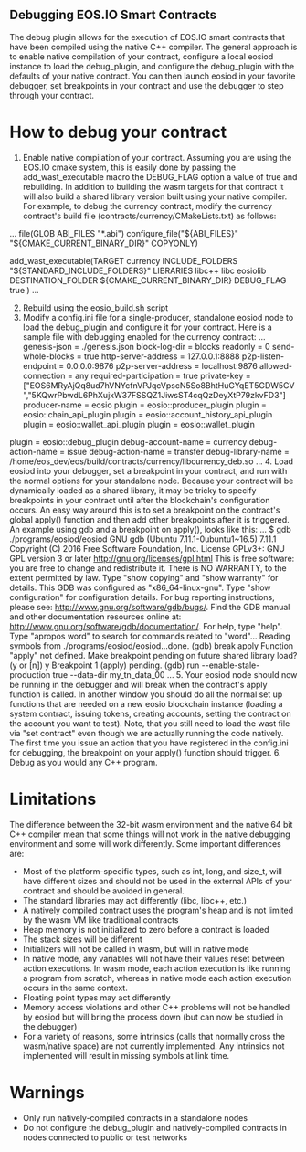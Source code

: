 ## Debugging EOS.IO Smart Contracts

The debug plugin allows for the execution of EOS.IO smart contracts that have been compiled using the native C++ compiler.
The general approach is to enable native compilation of your contract, configure a local eosiod instance to load the debug_plugin, and configure the debug_plugin with the defaults of your native contract. You can then launch eosiod in your favorite debugger, set breakpoints in your contract and use the debugger to step through your contract.

# How to debug your contract

1. Enable native compilation of your contract. Assuming you are using the EOS.IO cmake system, this is easily done by passing the add_wast_executable macro the DEBUG_FLAG option a value of true and rebuilding. In addition to building the wasm targets for that contract it will also build a shared library version built using your native compiler. For example, to debug the currency contract, modify the currency contract's build file (contracts/currency/CMakeLists.txt) as follows:

...
file(GLOB ABI_FILES "*.abi")
configure_file("${ABI_FILES}" "${CMAKE_CURRENT_BINARY_DIR}" COPYONLY)

add_wast_executable(TARGET currency
  INCLUDE_FOLDERS "${STANDARD_INCLUDE_FOLDERS}"
  LIBRARIES libc++ libc eosiolib
  DESTINATION_FOLDER ${CMAKE_CURRENT_BINARY_DIR}
  DEBUG_FLAG true
)
...

2. Rebuild using the eosio_build.sh script
3. Modify a config.ini file for a single-producer, standalone eosiod node to load the debug_plugin and configure it for your contract. Here is a sample file with debugging enabled for the currency contract:
...
genesis-json = ./genesis.json
block-log-dir = blocks
readonly = 0
send-whole-blocks = true
http-server-address = 127.0.0.1:8888
p2p-listen-endpoint = 0.0.0.0:9876
p2p-server-address = localhost:9876
allowed-connection = any
required-participation = true
private-key = ["EOS6MRyAjQq8ud7hVNYcfnVPJqcVpscN5So8BhtHuGYqET5GDW5CV","5KQwrPbwdL6PhXujxW37FSSQZ1JiwsST4cqQzDeyXtP79zkvFD3"]
producer-name = eosio
plugin = eosio::producer_plugin
plugin = eosio::chain_api_plugin
plugin = eosio::account_history_api_plugin
plugin = eosio::wallet_api_plugin
plugin = eosio::wallet_plugin

plugin = eosio::debug_plugin
debug-account-name = currency
debug-action-name = issue
debug-action-name = transfer
debug-library-name = /home/eos_dev/eos/build/contracts/currency/libcurrency_deb.so
...
4. Load eosiod into your debugger, set a breakpoint in your contract, and run with the normal options for your standalone node.  Because your contract will be dynamically loaded as a shared library, it may be tricky to specify breakpoints in your contract until after the blockchain's configuration occurs. An easy way around this is to set a breakpoint on the contract's global apply() function and then add other breakpoints after it is triggered. An example using gdb and a breakpoint on apply(), looks like this:
...
$ gdb ./programs/eosiod/eosiod
GNU gdb (Ubuntu 7.11.1-0ubuntu1~16.5) 7.11.1
Copyright (C) 2016 Free Software Foundation, Inc.
License GPLv3+: GNU GPL version 3 or later <http://gnu.org/licenses/gpl.html>
This is free software: you are free to change and redistribute it.
There is NO WARRANTY, to the extent permitted by law.  Type "show copying"
and "show warranty" for details.
This GDB was configured as "x86_64-linux-gnu".
Type "show configuration" for configuration details.
For bug reporting instructions, please see:
<http://www.gnu.org/software/gdb/bugs/>.
Find the GDB manual and other documentation resources online at:
<http://www.gnu.org/software/gdb/documentation/>.
For help, type "help".
Type "apropos word" to search for commands related to "word"...
Reading symbols from ./programs/eosiod/eosiod...done.
(gdb) break apply
Function "apply" not defined.
Make breakpoint pending on future shared library load? (y or [n]) y
Breakpoint 1 (apply) pending.
(gdb) run --enable-stale-production true --data-dir my_tn_data_00
...
5. Your eosiod node should now be running in the debugger and will break when the contract's apply function is called. In another window you should do all the normal set up functions that are needed on a new eosio blockchain instance (loading a system contract, issuing tokens, creating accounts, setting the contract on the account you want to test). Note, that you still need to load the wast file via "set contract" even though we are actually running the code natively. The first time you issue an action that you have registered in the config.ini for debugging, the breakpoint on your apply() function should trigger.
6. Debug as you would any C++ program.

# Limitations

The difference between the 32-bit wasm environment and the native 64 bit C++ compiler mean that some things will not work in the native debugging environment and some will work differently. Some important differences are:
* Most of the platform-specific types, such as int, long, and size_t, will have different sizes and should not be used in the external APIs of your contract and should be avoided in general.
* The standard libraries may act differently (libc, libc++, etc.)
* A natively compiled contract uses the program's heap and is not limited by the wasm VM like traditional contracts
* Heap memory is not initialized to zero before a contract is loaded
* The stack sizes will be different
* Initializers will not be called in wasm, but will in native mode
* In native mode, any variables will not have their values reset between action executions. In wasm mode, each action execution is like running a program from scratch, whereas in native mode each action execution occurs in the same context.
* Floating point types may act differently
* Memory access violations and other C++ problems will not be handled by eosiod but will bring the process down (but can now be studied in the debugger)
* For a variety of reasons, some intrinsics (calls that normally cross the wasm/native space) are not currently implemented. Any intrinsics not implemented will result in missing symbols at link time.

# Warnings

* Only run natively-compiled contracts in a standalone nodes
* Do not configure the debug_plugin and natively-compiled contracts in nodes connected to public or test networks

